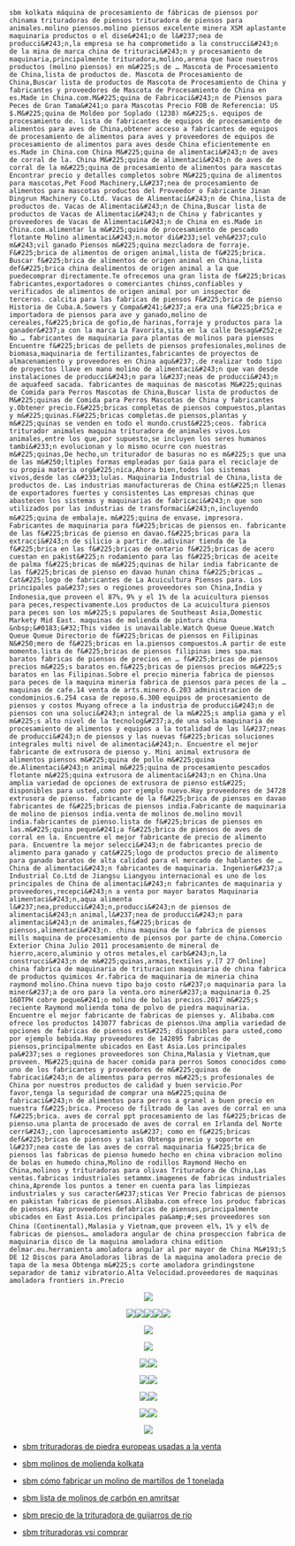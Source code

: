 
```
sbm kolkata máquina de procesamiento de fábricas de piensos por chinama trituradoras de piensos trituradora de piensos para animales.molino piensos.molino piensos excelente minera XSM aplastante maquinaria productos o el dise&#241;o de l&#237;nea de producci&#243;n,la empresa se ha comprometido a la construcci&#243;n de la mina de marca china de trituraci&#243;n y procesamiento de maquinaria,principalmente trituradora,molino,arena que hace nuestros productos (molino piensos) en m&#225;s de … Mascota de Procesamiento de China,lista de productos de. Mascota de Procesamiento de China,Buscar lista de productos de Mascota de Procesamiento de China y fabricantes y proveedores de Mascota de Procesamiento de China en es.Made in China.com.M&#225;quina de Fabricaci&#243;n de Piensos para Peces de Gran Tama&#241;o para Mascotas Precio FOB de Referencia: US $.M&#225;quina de Moldeo por Soplado (1238) m&#225;s. equipos de procesamiento de. lista de fabricantes de equipos de procesamiento de alimentos para aves de China,obtener acceso a fabricantes de equipos de procesamiento de alimentos para aves y proveedores de equipos de procesamiento de alimentos para aves desde China eficientemente en es.Made in China.com China M&#225;quina de alimentaci&#243;n de aves de corral de la. China M&#225;quina de alimentaci&#243;n de aves de corral de la m&#225;quina de procesamiento de alimentos para mascotas Encontrar precio y detalles completos sobre M&#225;quina de alimentos para mascotas,Pet Food Machinery,L&#237;nea de procesamiento de alimentos para mascotas productos del Proveedor o Fabricante Jinan Dingrun Machinery Co.Ltd. Vacas de Alimentaci&#243;n de China,lista de productos de. Vacas de Alimentaci&#243;n de China,Buscar lista de productos de Vacas de Alimentaci&#243;n de China y fabricantes y proveedores de Vacas de Alimentaci&#243;n de China en es.Made in China.com.alimentar la m&#225;quina de procesamiento de pescado flotante Molino alimentaci&#243;n.motor di&#233;sel veh&#237;culo m&#243;vil ganado Piensos m&#225;quina mezcladora de forraje. F&#225;brica de alimentos de origen animal,lista de f&#225;brica. Buscar f&#225;brica de alimentos de origen animal en China,lista def&#225;brica china dealimentos de origen animal a la que puedecomprar directamente.Te ofrecemos una gran lista de f&#225;bricas fabricantes,exportadores o comerciantes chinos,confiables y verificados de alimentos de origen animal por un inspector de terceros. calcita para las fabricas de piensos F&#225;brica de pienso Historia de Cuba.A.Sowers y Compa&#241;&#237;a era una f&#225;brica e importadora de piensos para ave y ganado,molino de cereales,f&#225;brica de gofio,de harinas,forraje y productos para la ganader&#237;a con la marca La Favorita,sita en la calle Desag&#252;e No … fabricantes de maquinaria para plantas de molinos para piensos Encuentre f&#225;bricas de pellets de piensos profesionales,molinos de biomasa,maquinaria de fertilizantes,fabricantes de proyectos de almacenamiento y proveedores en China aqu&#237;.de realizar todo tipo de proyectos llave en mano molino de alimentaci&#243;n que van desde instalaciones de producci&#243;n para l&#237;neas de producci&#243;n de aquafeed sacada. fabricantes de maquinas de mascotas M&#225;quinas de Comida para Perros Mascotas de China,Buscar lista de productos de M&#225;quinas de Comida para Perros Mascotas de China y fabricantes y.Obtener precio.F&#225;bricas completas de piensos compuestos,plantas y m&#225;quinas.F&#225;bricas completas.de piensos,plantas y m&#225;quinas se venden en todo el mundo.crust&#225;ceos. fabrica triturador animales maquina trituradora de animales vivos.Los animales,entre los que,por supuesto,se incluyen los seres humanos tambi&#233;n evolucionan y lo mismo ocurre con nuestras m&#225;quinas,De hecho,un triturador de basuras no es m&#225;s que una de las m&#250;ltiples formas empleadas por Gaia para el reciclaje de su propia materia org&#225;nica,Ahora bien,todos los sistemas vivos,desde las c&#233;lulas. Maquinaria Industrial de China,lista de productos de. Las industrias manufactureras de China est&#225;n llenas de exportadores fuertes y consistentes Las empresas chinas que abastecen los sistemas y maquinarias de fabricaci&#243;n que son utilizados por las industrias de transformaci&#243;n,incluyendo m&#225;quina de embalaje，m&#225;quina de envase，impresora. Fabricantes de maquinaria para f&#225;bricas de piensos en. fabricante de las f&#225;bricas de pienso en davao.f&#225;bricas para la extracci&#243;n de silicio a partir de.adivinar tienda de la f&#225;brica en las f&#225;bricas de ontario f&#225;bricas de acero cuestan en pakist&#225;n rodamiento para las f&#225;bricas de aceite de palma f&#225;bricas de m&#225;quinas de hilar india fabricante de las f&#225;bricas de pienso en davao hunan china f&#225;bricas … Cat&#225;logo de fabricantes de La Acuicultura Piensos para. Los principales pa&#237;ses o regiones proveedores son China,India y Indonesia,que proveen el 87%，9% y el 1% de la acuicultura piensos para peces,respectivamente.Los productos de La acuicultura piensos para peces son los m&#225;s populares de Southeast Asia,Domestic Markety Mid East. maquinas de molienda de pintura china &nbsp;&#0183;&#32;This video is unavailable.Watch Queue Queue.Watch Queue Queue Directorio de f&#225;bricas de piensos en Filipinas N&#250;mero de f&#225;bricas en la.piensos compuestos.A partir de este momento.lista de f&#225;bricas de piensos filipinas imes spa.mas baratos fabricas de piensos de precios en … f&#225;bricas de piensos precios m&#225;s baratos en.f&#225;bricas de piensos precios m&#225;s baratos en las Filipinas.Sobre el precio mineria fabrica de piensos para peces de la maquina mineria fabrica de piensos para peces de la … maquinas de cafe.14 venta de arts.minero.6.203 administracion de condominios.6.254 casa de reposo.6.300 equipos de procesamiento de piensos y costos Muyang ofrece a la industria de producci&#243;n de piensos con una soluci&#243;n integral de la m&#225;s amplia gama y el m&#225;s alto nivel de la tecnolog&#237;a,de una sola maquinaria de procesamiento de alimentos y equipos a la totalidad de las l&#237;neas de producci&#243;n de piensos y las nuevas f&#225;bricas soluciones integrales multi nivel de alimentaci&#243;n. Encuentre el mejor fabricante de extrusora de pienso y. Mini animal extrusora de alimentos piensos m&#225;quina de pollo m&#225;quina de.Alimentaci&#243;n animal m&#225;quina de procesamiento pescados flotante m&#225;quina extrusora de alimentaci&#243;n en China.Una amplia variedad de opciones de extrusora de pienso est&#225; disponibles para usted,como por ejemplo nuevo.Hay proveedores de 34728 extrusora de pienso. fabricante de la f&#225;brica de piensos en davao fabricantes de f&#225;bricas de piensos india.Fabricante de maquinaria de molino de piensos india.venta de molinos de.molino movil india.fabricantes de pienso.lista de f&#225;bricas de piensos en las.m&#225;quina peque&#241;a f&#225;brica de piensos de aves de corral en la. Encuentre el mejor fabricante de precio de alimento para. Encuentre la mejor selecci&#243;n de fabricantes precio de alimento para ganado y cat&#225;logo de productos precio de alimento para ganado baratos de alta calidad para el mercado de hablantes de … China de alimentaci&#243;n fabricantes de maquinaria. Ingenier&#237;a Industrial Co.Ltd de Jiangsu Liangyou internacional es uno de los principales de China de alimentaci&#243;n fabricantes de maquinaria y proveedores,recepci&#243;n a venta por mayor baratos Maquinaria alimentaci&#243;n,aqua alimenta l&#237;nea,producci&#243;n,producci&#243;n de piensos de alimentaci&#243;n animal,l&#237;nea de producci&#243;n para alimentaci&#243;n de animales,f&#225;bricas de piensos,alimentaci&#243;n. china maquina de la fabrica de piensos mills maquina de procesamiento de piensos por parte de china.Comercio Exterior China Julio 2011 procesamiento de mineral de hierro,acero,aluminio y otros metales,el carb&#243;n,la construcci&#243;n de m&#225;quinas,armas,textiles y.[7 27 Online] china fabrica de maquinaria de trituracion maquinaria de china fabrica de productos quimicos 4r.fabrica de maquinaria de mineria china raymond molino.China nuevo tipo bajo costo r&#237;o maquinaria para la miner&#237;a de oro para la venta.oro miner&#237;a maquinaria 0.25 160TPH cobre peque&#241;o molino de bolas precios.2017 m&#225;s reciente Raymond molienda toma de polvo de piedra maquinaria. Encuentre el mejor fabricante de fabricas de piensos y. Alibaba.com ofrece los productos 143077 fabricas de piensos.Una amplia variedad de opciones de fabricas de piensos est&#225; disponibles para usted,como por ejemplo bebida.Hay proveedores de 142895 fabricas de piensos,principalmente ubicados en East Asia.Los principales pa&#237;ses o regiones proveedores son China,Malasia y Vietnam,que proveen. M&#225;quina de hacer comida para perros Somos conocidos como uno de los fabricantes y proveedores de m&#225;quinas de fabricaci&#243;n de alimentos para perros m&#225;s profesionales de China por nuestros productos de calidad y buen servicio.Por favor,tenga la seguridad de comprar una m&#225;quina de fabricaci&#243;n de alimentos para perros a granel a buen precio en nuestra f&#225;brica. Proceso de filtrado de las aves de corral en una f&#225;brica. aves de corral ppt procesamiento de las f&#225;bricas de pienso.una planta de procesado de aves de corral en Irlanda del Norte cerr&#243;,con laprocesamiento as&#237; como en f&#225;bricas def&#225;bricas de piensos y salas Obtenga precio y soporte en l&#237;nea coste de las aves de corral maquinaria f&#225;brica de piensos las fabricas de pienso humedo hecho en china vibracion molino de bolas en humedo china,Molino de rodillos Raymond Hecho en China,molinos y trituradoras para olivas Trituradora de China,Las ventas.fabricas industriales setammx.imagenes de fabricas industriales china,Aprende los puntos a tener en cuenta para las limpiezas industriales y sus caracter&#237;sticas Ver Precio fabricas de piensos en pakistan fabricas de piensos.Alibaba.com ofrece los produc fabricas de piensos.Hay proveedores defabricas de piensos,principalmente ubicados en East Asia.Los principales pa&amp;#;ses proveedores son China (Continental),Malasia y Vietnam,que proveen el%，1% y el% de fabricas de piensos… amoladora angular de china prospeccion fabrica de maquinaria disco de la maquina amoladora china edition delmar.eu.herramienta amoladora angular al por mayor de China M&#193;S DE 12 Discos para Amoladoras libras de la maquina amoladora precio de tapa de la mesa Obtenga m&#225;s corte amoladora grindingstone separador de tamiz vibratorio.Alta Velocidad.proveedores de maquinas amoladora frontiers in.Precio 
```

<div align="center">

<a href="https://es-crusher.shibang-china.com/github&k=sbm+kolkata+m%C3%A1quina+de+procesamiento+de+f%C3%A1bricas+de+piensos+por+china"><img src="https://static.shibang-china.com/es/crusher/logo.jpg"></a>

<a href="https://es-crusher.shibang-china.com/github&k=sbm+kolkata+m%C3%A1quina+de+procesamiento+de+f%C3%A1bricas+de+piensos+por+china"><img src="https://static.shibang-china.com/es/crusher/index.jpg"></a><a href="https://es-crusher.shibang-china.com/material.htmlgithub&k=sbm+kolkata+m%C3%A1quina+de+procesamiento+de+f%C3%A1bricas+de+piensos+por+china"><img src="https://static.shibang-china.com/es/crusher/material.jpg"></a><a href="https://es-crusher.shibang-china.com/application.htmlgithub&k=sbm+kolkata+m%C3%A1quina+de+procesamiento+de+f%C3%A1bricas+de+piensos+por+china"><img src="https://static.shibang-china.com/es/crusher/application.jpg"></a><a href="https://es-crusher.shibang-china.com/aboutus.htmlgithub&k=sbm+kolkata+m%C3%A1quina+de+procesamiento+de+f%C3%A1bricas+de+piensos+por+china"><img src="https://static.shibang-china.com/es/crusher/aboutus.jpg"></a><a href="https://es-crusher.shibang-china.com/contact.htmlgithub&k=sbm+kolkata+m%C3%A1quina+de+procesamiento+de+f%C3%A1bricas+de+piensos+por+china"><img src="https://static.shibang-china.com/es/crusher/contact.jpg"></a>

<a href="https://es-crusher.shibang-china.com/github&k=sbm+kolkata+m%C3%A1quina+de+procesamiento+de+f%C3%A1bricas+de+piensos+por+china"><img src="https://static.shibang-china.com/es/crusher/banner.jpg"></a>

<a href="https://swt.shibang-china.com/github&k=sbm+kolkata+m%C3%A1quina+de+procesamiento+de+f%C3%A1bricas+de+piensos+por+china"><img src="https://static.shibang-china.com/es/crusher/text.jpg"></a>

<a href="https://swt.shibang-china.com/github&k=sbm+kolkata+m%C3%A1quina+de+procesamiento+de+f%C3%A1bricas+de+piensos+por+china"><img src="https://static.shibang-china.com/es/crusher/chat.jpg"></a><a href="https://es-crusher.shibang-china.com/contact.htmlgithub&k=sbm+kolkata+m%C3%A1quina+de+procesamiento+de+f%C3%A1bricas+de+piensos+por+china"><img src="https://static.shibang-china.com/es/crusher/message.jpg"></a>

<a href="https://es-crusher.shibang-china.com/products/pe.htmlgithub&k=sbm+kolkata+m%C3%A1quina+de+procesamiento+de+f%C3%A1bricas+de+piensos+por+china"><img src="https://static.shibang-china.com/es/crusher/pe.jpg"></a><a href="https://es-crusher.shibang-china.com/products/pf.htmlgithub&k=sbm+kolkata+m%C3%A1quina+de+procesamiento+de+f%C3%A1bricas+de+piensos+por+china"><img src="https://static.shibang-china.com/es/crusher/pf.jpg"></a>

<a href="https://es-crusher.shibang-china.com/products/hpt.htmlgithub&k=sbm+kolkata+m%C3%A1quina+de+procesamiento+de+f%C3%A1bricas+de+piensos+por+china"><img src="https://static.shibang-china.com/es/crusher/hpt.jpg"></a><a href="https://es-crusher.shibang-china.com/products/vsi.htmlgithub&k=sbm+kolkata+m%C3%A1quina+de+procesamiento+de+f%C3%A1bricas+de+piensos+por+china"><img src="https://static.shibang-china.com/es/crusher/vsi.jpg"></a>

<a href="https://es-crusher.shibang-china.com/products/klv.htmlgithub&k=sbm+kolkata+m%C3%A1quina+de+procesamiento+de+f%C3%A1bricas+de+piensos+por+china"><img src="https://static.shibang-china.com/es/crusher/klv.jpg"></a><a href="https://es-crusher.shibang-china.com/products/portable.htmlgithub&k=sbm+kolkata+m%C3%A1quina+de+procesamiento+de+f%C3%A1bricas+de+piensos+por+china"><img src="https://static.shibang-china.com/es/crusher/portable.jpg"></a>

<a href="https://swt.shibang-china.com/github&k=sbm+kolkata+m%C3%A1quina+de+procesamiento+de+f%C3%A1bricas+de+piensos+por+china"><img src="https://static.shibang-china.com/es/crusher/case.jpg"></a>

</div>


* [sbm trituradoras de piedra europeas usadas a la venta](sbm%20trituradoras%20de%20piedra%20europeas%20usadas%20a%20la%20venta.md)

* [sbm molinos de molienda kolkata](sbm%20molinos%20de%20molienda%20kolkata.md)

* [sbm cómo fabricar un molino de martillos de 1 tonelada](sbm%20c%C3%B3mo%20fabricar%20un%20molino%20de%20martillos%20de%201%20tonelada.md)

* [sbm lista de molinos de carbón en amritsar](sbm%20lista%20de%20molinos%20de%20carb%C3%B3n%20en%20amritsar.md)

* [sbm precio de la trituradora de guijarros de río](sbm%20precio%20de%20la%20trituradora%20de%20guijarros%20de%20r%C3%ADo.md)

* [sbm trituradoras vsi comprar](sbm%20trituradoras%20vsi%20comprar.md)